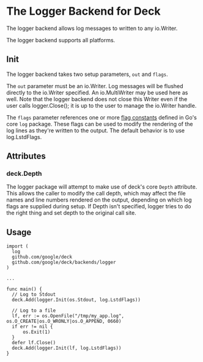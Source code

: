 # The Logger Backend for Deck

The logger backend allows log messages to written to any io.Writer.

The logger backend supports all platforms.

## Init

The logger backend takes two setup parameters, `out` and `flags`.

The `out` parameter must be an io.Writer. Log messages will be flushed directly
to the io.Writer specified. An io.MultiWriter may be used here as well. Note
that the logger backend does not close this Writer even if the user calls
logger.Close(); it is up to the user to manage the io.Writer handle.

The `flags` parameter references one or more
[flag constants](https://pkg.go.dev/log#pkg-constants) defined in Go's core
`log` package. These flags can be used to modify the rendering of the log lines
as they're written to the output. The default behavior is to use log.LstdFlags.

## Attributes

### deck.Depth

The logger package will attempt to make use of deck's core `Depth` attribute.
This allows the caller to modify the call depth, which may affect the file names
and line numbers rendered on the output, depending on which log flags are
supplied during setup. If Depth isn't specified, logger tries to do the right
thing and set depth to the original call site.

## Usage

```
import (
  log
  github.com/google/deck
  github.com/google/deck/backends/logger
)

...

func main() {
  // Log to Stdout
  deck.Add(logger.Init(os.Stdout, log.LstdFlags))

  // Log to a file
  lf, err := os.OpenFile("/tmp/my_app.log", os.O_CREATE|os.O_WRONLY|os.O_APPEND, 0660)
  if err != nil {
      os.Exit(1)
  }
  defer lf.Close()
  deck.Add(logger.Init(lf, log.LstdFlags))
}
```
